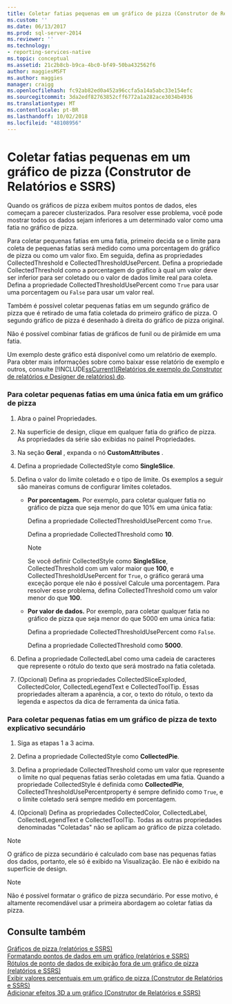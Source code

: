 ```yaml
---
title: Coletar fatias pequenas em um gráfico de pizza (Construtor de Relatórios e SSRS) | Microsoft Docs
ms.custom: ''
ms.date: 06/13/2017
ms.prod: sql-server-2014
ms.reviewer: ''
ms.technology:
- reporting-services-native
ms.topic: conceptual
ms.assetid: 21c2b8cb-b9ca-4bc0-bf49-50ba432562f6
author: maggiesMSFT
ms.author: maggies
manager: craigg
ms.openlocfilehash: fc92ab82ed0a452a96ccfa5a14a5abc33e154efc
ms.sourcegitcommit: 3da2edf82763852cff6772a1a282ace3034b4936
ms.translationtype: MT
ms.contentlocale: pt-BR
ms.lasthandoff: 10/02/2018
ms.locfileid: "48108956"
---
```

# <a name="collect-small-slices-on-a-pie-chart-report-builder-and-ssrs"></a>Coletar fatias pequenas em um gráfico de pizza (Construtor de Relatórios e SSRS)
  Quando os gráficos de pizza exibem muitos pontos de dados, eles começam a parecer clusterizados. Para resolver esse problema, você pode mostrar todos os dados sejam inferiores a um determinado valor como uma fatia no gráfico de pizza.  
  
 Para coletar pequenas fatias em uma fatia, primeiro decida se o limite para coleta de pequenas fatias será medido como uma porcentagem do gráfico de pizza ou como um valor fixo. Em seguida, defina as propriedades CollectedThreshold e CollectedThresholdUsePercent. Defina a propriedade CollectedThreshold como a porcentagem do gráfico à qual um valor deve ser inferior para ser coletado ou o valor de dados limite real para coleta. Defina a propriedade CollectedThresholdUsePercent como `True` para usar uma porcentagem ou `False` para usar um valor real.  
  
 Também é possível coletar pequenas fatias em um segundo gráfico de pizza que é retirado de uma fatia coletada do primeiro gráfico de pizza. O segundo gráfico de pizza é desenhado à direita do gráfico de pizza original.  
  
 Não é possível combinar fatias de gráficos de funil ou de pirâmide em uma fatia.  
  
 Um exemplo deste gráfico está disponível como um relatório de exemplo. Para obter mais informações sobre como baixar esse relatório de exemplo e outros, consulte [!INCLUDE[ssCurrent](../../includes/sscurrent-md.md)][(Relatórios de exemplo do Construtor de relatórios e Designer de relatórios) do](http://go.microsoft.com/fwlink/?LinkId=198283).  
  
### <a name="to-collect-small-slices-into-a-single-slice-on-a-pie-chart"></a>Para coletar pequenas fatias em uma única fatia em um gráfico de pizza  
  
1.  Abra o painel Propriedades.  
  
2.  Na superfície de design, clique em qualquer fatia do gráfico de pizza. As propriedades da série são exibidas no painel Propriedades.  
  
3.  Na seção **Geral** , expanda o nó **CustomAttributes** .  
  
4.  Defina a propriedade CollectedStyle como **SingleSlice**.  
  
5.  Defina o valor do limite coletado e o tipo de limite. Os exemplos a seguir são maneiras comuns de configurar limites coletados.  
  
    -   **Por porcentagem.** Por exemplo, para coletar qualquer fatia no gráfico de pizza que seja menor do que 10% em uma única fatia:  
  
         Defina a propriedade CollectedThresholdUsePercent como `True`.  
  
         Defina a propriedade CollectedThreshold como **10**.  
  
        > [!NOTE]  
        >  Se você definir CollectedStyle como **SingleSlice**, CollectedThreshold com um valor maior que **100**, e CollectedThresholdUsePercent for `True`, o gráfico gerará uma exceção porque ele não é possível Calcule uma porcentagem. Para resolver esse problema, defina CollectedThreshold como um valor menor do que **100**.  
  
    -   **Por valor de dados.** Por exemplo, para coletar qualquer fatia no gráfico de pizza que seja menor do que 5000 em uma única fatia:  
  
         Defina a propriedade CollectedThresholdUsePercent como `False`.  
  
         Defina a propriedade CollectedThreshold como **5000**.  
  
6.  Defina a propriedade CollectedLabel como uma cadeia de caracteres que represente o rótulo do texto que será mostrado na fatia coletada.  
  
7.  (Opcional) Defina as propriedades CollectedSliceExploded, CollectedColor, CollectedLegendText e CollectedToolTip. Essas propriedades alteram a aparência, a cor, o texto do rótulo, o texto da legenda e aspectos da dica de ferramenta da única fatia.  
  
### <a name="to-collect-small-slices-into-a-secondary-callout-pie-chart"></a>Para coletar pequenas fatias em um gráfico de pizza de texto explicativo secundário  
  
1.  Siga as etapas 1 a 3 acima.  
  
2.  Defina a propriedade CollectedStyle como **CollectedPie**.  
  
3.  Defina a propriedade CollectedThreshold como um valor que represente o limite no qual pequenas fatias serão coletadas em uma fatia. Quando a propriedade CollectedStyle é definida como **CollectedPie**, CollectedThresholdUsePercentproperty é sempre definido como `True`, e o limite coletado será sempre medido em porcentagem.  
  
4.  (Opcional) Defina as propriedades CollectedColor, CollectedLabel, CollectedLegendText e CollectedToolTip. Todas as outras propriedades denominadas "Coletadas" não se aplicam ao gráfico de pizza coletado.  
  
> [!NOTE]  
>  O gráfico de pizza secundário é calculado com base nas pequenas fatias dos dados, portanto, ele só é exibido na Visualização. Ele não é exibido na superfície de design.  
  
> [!NOTE]  
>  Não é possível formatar o gráfico de pizza secundário. Por esse motivo, é altamente recomendável usar a primeira abordagem ao coletar fatias da pizza.  
  
## <a name="see-also"></a>Consulte também  
 [Gráficos de pizza &#40;relatórios e SSRS&#41;](charts-report-builder-and-ssrs.md)   
 [Formatando pontos de dados em um gráfico &#40;relatórios e SSRS&#41;](formatting-data-points-on-a-chart-report-builder-and-ssrs.md)   
 [Rótulos de ponto de dados de exibição fora de um gráfico de pizza &#40;relatórios e SSRS&#41;](display-data-point-labels-outside-a-pie-chart-report-builder-and-ssrs.md)   
 [Exibir valores percentuais em um gráfico de pizza &#40;Construtor de Relatórios e SSRS&#41;](display-percentage-values-on-a-pie-chart-report-builder-and-ssrs.md)   
 [Adicionar efeitos 3D a um gráfico &#40;Construtor de Relatórios e SSRS&#41;](chart-effects-add-3d-effects-report-builder.md)  
  
  
